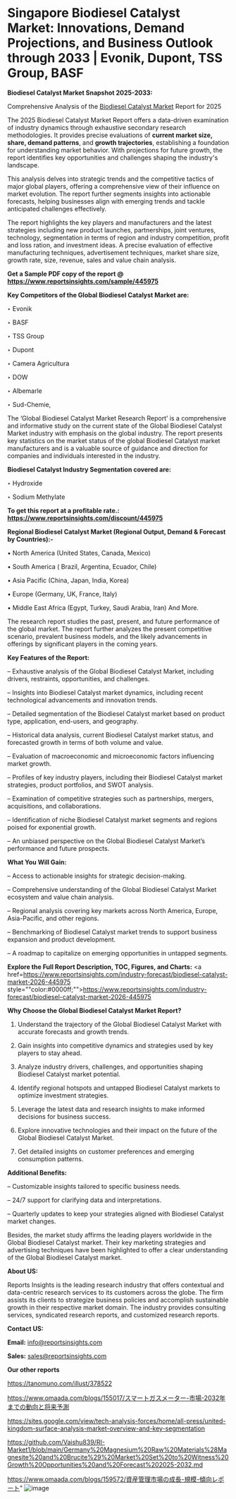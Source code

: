 # Singapore Biodiesel Catalyst Market: Innovations, Demand Projections, and Business Outlook through 2033 | Evonik, Dupont, TSS Group, BASF

<strong>Biodiesel Catalyst Market Snapshot 2025-2033:</strong>

Comprehensive Analysis of the <a href=https://www.reportsinsights.com/sample/445975>Biodiesel Catalyst Market</a> Report for 2025

The 2025 Biodiesel Catalyst Market Report offers a data-driven examination of industry dynamics through exhaustive secondary research methodologies. It provides precise evaluations of <strong>current market size, share, demand patterns</strong>, and <strong>growth trajectories</strong>, establishing a foundation for understanding market behavior. With projections for future growth, the report identifies key opportunities and challenges shaping the industry's landscape.

This analysis delves into strategic trends and the competitive tactics of major global players, offering a comprehensive view of their influence on market evolution. The report further segments insights into actionable forecasts, helping businesses align with emerging trends and tackle anticipated challenges effectively.

The report highlights the key players and manufacturers and the latest strategies including new product launches, partnerships, joint ventures, technology, segmentation in terms of region and industry competition, profit and loss ration, and investment ideas. A precise evaluation of effective manufacturing techniques, advertisement techniques, market share size, growth rate, size, revenue, sales and value chain analysis.

<strong>Get a Sample PDF copy of the report @ <a href=https://www.reportsinsights.com/sample/445975 style=color:#0000ff;>https://www.reportsinsights.com/sample/445975</a></strong>

<strong>Key Competitors of the Global Biodiesel Catalyst Market are:</strong>

‣ Evonik

‣ BASF

‣ TSS Group

‣ Dupont

‣ Camera Agricultura

‣ DOW

‣ Albemarle

‣ Sud-Chemie,

The ‘Global Biodiesel Catalyst Market Research Report’ is a comprehensive and informative study on the current state of the Global Biodiesel Catalyst Market industry with emphasis on the global industry. The report presents key statistics on the market status of the global Biodiesel Catalyst market manufacturers and is a valuable source of guidance and direction for companies and individuals interested in the industry.

<strong>Biodiesel Catalyst Industry Segmentation covered are:</strong>

‣ Hydroxide

‣ Sodium Methylate

<strong>To get this report at a profitable rate.: <a href=https://www.reportsinsights.com/discount/445975 style=color:#0000ff;>https://www.reportsinsights.com/discount/445975</a></strong>

<strong>Regional Biodiesel Catalyst Market (Regional Output, Demand &amp; Forecast by Countries):-</strong>

• North America (United States, Canada, Mexico)

• South America ( Brazil, Argentina, Ecuador, Chile)

• Asia Pacific (China, Japan, India, Korea)

• Europe (Germany, UK, France, Italy)

• Middle East Africa (Egypt, Turkey, Saudi Arabia, Iran) And More.

The research report studies the past, present, and future performance of the global market. The report further analyzes the present competitive scenario, prevalent business models, and the likely advancements in offerings by significant players in the coming years.

<strong>Key Features of the Report:</strong>

– Exhaustive analysis of the Global Biodiesel Catalyst Market, including drivers, restraints, opportunities, and challenges.

– Insights into Biodiesel Catalyst market dynamics, including recent technological advancements and innovation trends.

– Detailed segmentation of the Biodiesel Catalyst market based on product type, application, end-users, and geography.

– Historical data analysis, current Biodiesel Catalyst market status, and forecasted growth in terms of both volume and value.

– Evaluation of macroeconomic and microeconomic factors influencing market growth.

– Profiles of key industry players, including their Biodiesel Catalyst market strategies, product portfolios, and SWOT analysis.

– Examination of competitive strategies such as partnerships, mergers, acquisitions, and collaborations.

– Identification of niche Biodiesel Catalyst market segments and regions poised for exponential growth.

– An unbiased perspective on the Global Biodiesel Catalyst Market’s performance and future prospects.

<strong>What You Will Gain:</strong>

– Access to actionable insights for strategic decision-making.

– Comprehensive understanding of the Global Biodiesel Catalyst Market ecosystem and value chain analysis.

– Regional analysis covering key markets across North America, Europe, Asia-Pacific, and other regions.

– Benchmarking of Biodiesel Catalyst market trends to support business expansion and product development.

– A roadmap to capitalize on emerging opportunities in untapped segments.

<strong>Explore the Full Report Description, TOC, Figures, and Charts:</strong>
<a href=https://www.reportsinsights.com/industry-forecast/biodiesel-catalyst-market-2026-445975 style=""color:#0000ff;"">https://www.reportsinsights.com/industry-forecast/biodiesel-catalyst-market-2026-445975</a>

<strong>Why Choose the Global Biodiesel Catalyst Market Report?</strong>

1. Understand the trajectory of the Global Biodiesel Catalyst Market with accurate forecasts and growth trends.

2. Gain insights into competitive dynamics and strategies used by key players to stay ahead.

3. Analyze industry drivers, challenges, and opportunities shaping Biodiesel Catalyst market potential.

4. Identify regional hotspots and untapped Biodiesel Catalyst markets to optimize investment strategies.

5. Leverage the latest data and research insights to make informed decisions for business success.

6. Explore innovative technologies and their impact on the future of the Global Biodiesel Catalyst Market.

7. Get detailed insights on customer preferences and emerging consumption patterns.

<strong>Additional Benefits:</strong>

– Customizable insights tailored to specific business needs.

– 24/7 support for clarifying data and interpretations.

– Quarterly updates to keep your strategies aligned with Biodiesel Catalyst market changes.

Besides, the market study affirms the leading players worldwide in the Global Biodiesel Catalyst market. Their key marketing strategies and advertising techniques have been highlighted to offer a clear understanding of the Global Biodiesel Catalyst market.

<strong><strong>About US</strong>:</strong>

Reports Insights is the leading research industry that offers contextual and data-centric research services to its customers across the globe. The firm assists its clients to strategize business policies and accomplish sustainable growth in their respective market domain. The industry provides consulting services, syndicated research reports, and customized research reports.

<strong>Contact US:</strong>

<p class=><b>Email:</b> <a href=mailto:info@reportsinsights.com>info@reportsinsights.com</a></p>
<p class=><b>Sales:</b> <a href=mailto:sales@reportsinsights.com>sales@reportsinsights.com</a></p>

<strong>Our other reports</strong>

<a href=https://tanomuno.com/illust/378522>https://tanomuno.com/illust/378522</a>

<a href=https://www.omaada.com/blogs/155017/スマートガスメーター-市場-2032年までの動向と将来予測>https://www.omaada.com/blogs/155017/スマートガスメーター-市場-2032年までの動向と将来予測</a>

<a href=https://sites.google.com/view/tech-analysis-forces/home/all-press/united-kingdom-surface-analysis-market-overview-and-key-segmentation>https://sites.google.com/view/tech-analysis-forces/home/all-press/united-kingdom-surface-analysis-market-overview-and-key-segmentation</a>

<a href=https://github.com/Vaishu839/RI-Market1/blob/main/Germany%20Magnesium%20Raw%20Materials%28Magnesite%20and%20Brucite%29%20Market%20Set%20to%20Witness%20Growth%20Opportunities%20and%20Forecast%202025-2032.md>https://github.com/Vaishu839/RI-Market1/blob/main/Germany%20Magnesium%20Raw%20Materials%28Magnesite%20and%20Brucite%29%20Market%20Set%20to%20Witness%20Growth%20Opportunities%20and%20Forecast%202025-2032.md</a>

<a href=https://www.omaada.com/blogs/159572/資産管理市場の成長-規模-傾向レポート>https://www.omaada.com/blogs/159572/資産管理市場の成長-規模-傾向レポート</a>"
![image](https://github.com/user-attachments/assets/efc40e4d-fb0b-46ed-8975-586fb4711ac9)
